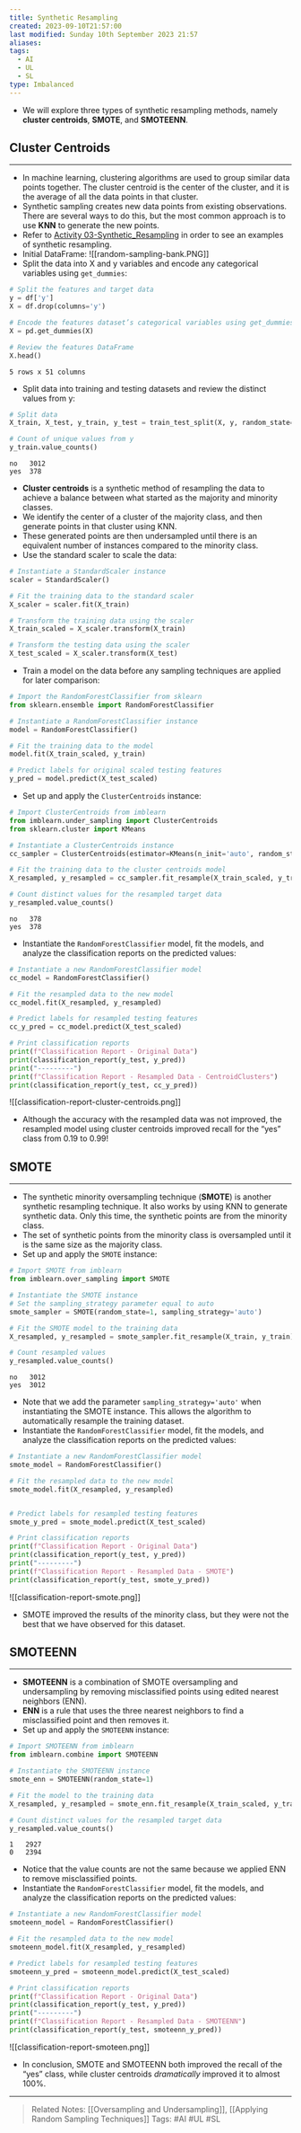```yaml
---
title: Synthetic Resampling
created: 2023-09-10T21:57:00
last modified: Sunday 10th September 2023 21:57
aliases: 
tags:
  - AI
  - UL
  - SL
type: Imbalanced
---
```

- We will explore three types of synthetic resampling methods, namely **cluster centroids**, **SMOTE**, and **SMOTEENN**.
## Cluster Centroids
---
- In machine learning, clustering algorithms are used to group similar data points together. The cluster centroid is the center of the cluster, and it is the average of all the data points in that cluster.
- Synthetic sampling creates new data points from existing observations. There are several ways to do this, but the most common approach is to use **KNN** to generate the new points.
- Refer to [Activity 03-Synthetic_Resampling](file:///C:/Users/JORMIL/Work/AI_MicroBootCamp/mbc-ai/05-ML-Optimization/demos/03-Synthetic_Resampling) in order to see an examples of synthetic resampling.
- Initial DataFrame:
![[random-sampling-bank.PNG]]
- Split the data into X and y variables and encode any categorical variables using `get_dummies`:
```python
# Split the features and target data
y = df['y']
X = df.drop(columns='y')

# Encode the features dataset’s categorical variables using get_dummies
X = pd.get_dummies(X)

# Review the features DataFrame
X.head()
```
```text
5 rows x 51 columns
```
- Split data into training and testing datasets and review the distinct values from y:
```python
# Split data
X_train, X_test, y_train, y_test = train_test_split(X, y, random_state=1)

# Count of unique values from y
y_train.value_counts()
```
```text
no   3012
yes  378
```
- **Cluster centroids** is a synthetic method of resampling the data to achieve a balance between what started as the majority and minority classes.
- We identify the center of a cluster of the majority class, and then generate points in that cluster using KNN.
- These generated points are then undersampled until there is an equivalent number of instances compared to the minority class.
- Use the standard scaler to scale the data:
```python
# Instantiate a StandardScaler instance
scaler = StandardScaler()

# Fit the training data to the standard scaler
X_scaler = scaler.fit(X_train)

# Transform the training data using the scaler
X_train_scaled = X_scaler.transform(X_train)

# Transform the testing data using the scaler
X_test_scaled = X_scaler.transform(X_test)
```
- Train a model on the data before any sampling techniques are applied for later comparison:
```python
# Import the RandomForestClassifier from sklearn
from sklearn.ensemble import RandomForestClassifier

# Instantiate a RandomForestClassifier instance
model = RandomForestClassifier()

# Fit the training data to the model
model.fit(X_train_scaled, y_train)

# Predict labels for original scaled testing features
y_pred = model.predict(X_test_scaled)
```
- Set up and apply the `ClusterCentroids` instance:
```python
# Import ClusterCentroids from imblearn
from imblearn.under_sampling import ClusterCentroids
from sklearn.cluster import KMeans

# Instantiate a ClusterCentroids instance
cc_sampler = ClusterCentroids(estimator=KMeans(n_init='auto', random_state=0), random_state=1)

# Fit the training data to the cluster centroids model
X_resampled, y_resampled = cc_sampler.fit_resample(X_train_scaled, y_train)

# Count distinct values for the resampled target data
y_resampled.value_counts()
```
```text
no   378
yes  378
```
- Instantiate the `RandomForestClassifier` model, fit the models, and analyze the classification reports on the predicted values:
```python
# Instantiate a new RandomForestClassifier model
cc_model = RandomForestClassifier()

# Fit the resampled data to the new model
cc_model.fit(X_resampled, y_resampled)

# Predict labels for resampled testing features
cc_y_pred = cc_model.predict(X_test_scaled)

# Print classification reports
print(f"Classification Report - Original Data")
print(classification_report(y_test, y_pred))
print("---------")
print(f"Classification Report - Resampled Data - CentroidClusters")
print(classification_report(y_test, cc_y_pred))
```
![[classification-report-cluster-centroids.png]]
- Although the accuracy with the resampled data was not improved, the resampled model using cluster centroids improved recall for the “yes” class from 0.19 to 0.99!
## SMOTE
---
- The synthetic minority oversampling technique (**SMOTE**) is another synthetic resampling technique. It also works by using KNN to generate synthetic data. Only this time, the synthetic points are from the minority class.
- The set of synthetic points from the minority class is oversampled until it is the same size as the majority class.
- Set up and apply the `SMOTE` instance:
```python
# Import SMOTE from imblearn
from imblearn.over_sampling import SMOTE

# Instantiate the SMOTE instance 
# Set the sampling_strategy parameter equal to auto
smote_sampler = SMOTE(random_state=1, sampling_strategy='auto')

# Fit the SMOTE model to the training data
X_resampled, y_resampled = smote_sampler.fit_resample(X_train, y_train)

# Count resampled values
y_resampled.value_counts()
```
```text
no   3012
yes  3012
```
- Note that we add the parameter `sampling_strategy='auto'` when instantiating the SMOTE instance. This allows the algorithm to automatically resample the training dataset.
- Instantiate the `RandomForestClassifier` model, fit the models, and analyze the classification reports on the predicted values:
```python
# Instantiate a new RandomForestClassifier model 
smote_model = RandomForestClassifier()

# Fit the resampled data to the new model
smote_model.fit(X_resampled, y_resampled)


# Predict labels for resampled testing features
smote_y_pred = smote_model.predict(X_test_scaled)

# Print classification reports
print(f"Classification Report - Original Data")
print(classification_report(y_test, y_pred))
print("---------")
print(f"Classification Report - Resampled Data - SMOTE")
print(classification_report(y_test, smote_y_pred))
```
![[classification-report-smote.png]]
- SMOTE improved the results of the minority class, but they were not the best that we have observed for this dataset.
## SMOTEENN
---
- **SMOTEENN** is a combination of SMOTE oversampling and undersampling by removing misclassified points using edited nearest neighbors (ENN).
- **ENN** is a rule that uses the three nearest neighbors to find a misclassified point and then removes it.
- Set up and apply the `SMOTEENN` instance:
```python
# Import SMOTEENN from imblearn
from imblearn.combine import SMOTEENN

# Instantiate the SMOTEENN instance
smote_enn = SMOTEENN(random_state=1)

# Fit the model to the training data
X_resampled, y_resampled = smote_enn.fit_resample(X_train_scaled, y_train)

# Count distinct values for the resampled target data
y_resampled.value_counts()
```
```text
1   2927
0   2394
```
- Notice that the value counts are not the same because we applied ENN to remove misclassified points.
- Instantiate the `RandomForestClassifier` model, fit the models, and analyze the classification reports on the predicted values:
```python
# Instantiate a new RandomForestClassifier model
smoteenn_model = RandomForestClassifier()

# Fit the resampled data to the new model
smoteenn_model.fit(X_resampled, y_resampled)

# Predict labels for resampled testing features
smoteenn_y_pred = smoteenn_model.predict(X_test_scaled)

# Print classification reports
print(f"Classification Report - Original Data")
print(classification_report(y_test, y_pred))
print("---------")
print(f"Classification Report - Resampled Data - SMOTEENN")
print(classification_report(y_test, smoteenn_y_pred))
```
![[classification-report-smoteen.png]]
- In conclusion, SMOTE and SMOTEENN both improved the recall of the “yes” class, while cluster centroids _dramatically_ improved it to almost 100%.
---
>Related Notes: [[Oversampling and Undersampling]], [[Applying Random Sampling Techniques]]
>Tags: #AI #UL #SL 
